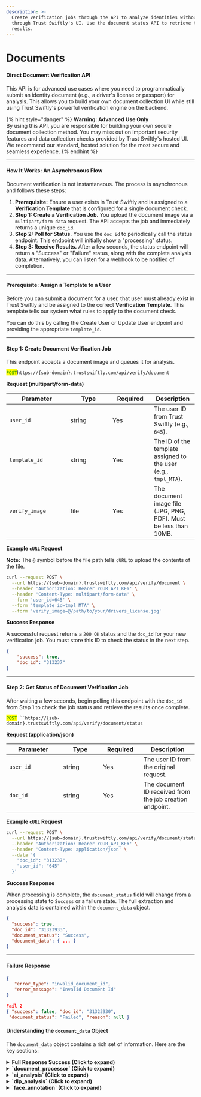 ```yaml
---
description: >-
  Create verification jobs through the API to analyze identities without going
  through Trust Swiftly's UI. Use the document status API to retrieve the
  results.
---
```


# Documents

#### Direct Document Verification API

This API is for advanced use cases where you need to programmatically submit an identity document (e.g., a driver's license or passport) for analysis. This allows you to build your own document collection UI while still using Trust Swiftly's powerful verification engine on the backend.

{% hint style="danger" %}
**Warning: Advanced Use Only**\
By using this API, you are responsible for building your own secure document collection method. You may miss out on important security features and data collection checks provided by Trust Swiftly's hosted UI. We recommend our standard, hosted solution for the most secure and seamless experience.
{% endhint %}

***

#### How It Works: An Asynchronous Flow

Document verification is not instantaneous. The process is asynchronous and follows these steps:

1. **Prerequisite:** Ensure a user exists in Trust Swiftly and is assigned to a **Verification Template** that is configured for a single document check.
2. **Step 1: Create a Verification Job.** You upload the document image via a `multipart/form-data` request. The API accepts the job and immediately returns a unique `doc_id`.
3. **Step 2: Poll for Status.** You use the `doc_id` to periodically call the status endpoint. This endpoint will initially show a "processing" status.
4. **Step 3: Receive Results.** After a few seconds, the status endpoint will return a "Success" or "Failure" status, along with the complete analysis data. Alternatively, you can listen for a webhook to be notified of completion.

***

#### Prerequisite: Assign a Template to a User

Before you can submit a document for a user, that user must already exist in Trust Swiftly and be assigned to the correct **Verification Template**. This template tells our system what rules to apply to the document check.

You can do this by calling the Create User or Update User endpoint and providing the appropriate `template_id`.

***

#### Step 1: Create Document Verification Job

This endpoint accepts a document image and queues it for analysis.

<mark style="color:green;">`POST`</mark>`https://{sub-domain}.trustswiftly.com/api/verify/document`

**Request (multipart/form-data)**

<table><thead><tr><th width="147.33331298828125">Parameter</th><th width="97">Type</th><th width="94.333251953125">Required</th><th>Description</th></tr></thead><tbody><tr><td><code>user_id</code></td><td>string</td><td>Yes</td><td>The user ID from Trust Swiftly (e.g., <code>645</code>).</td></tr><tr><td><code>template_id</code></td><td>string</td><td>Yes</td><td>The ID of the template assigned to the user (e.g., <code>tmpl_MTA</code>).</td></tr><tr><td><code>verify_image</code></td><td>file</td><td>Yes</td><td>The document image file (JPG, PNG, PDF). Must be less than 10MB.</td></tr></tbody></table>

**Example `cURL` Request**

**Note:** The `@` symbol before the file path tells `cURL` to upload the contents of the file.

```bash
curl --request POST \
  --url https://{sub-domain}.trustswiftly.com/api/verify/document \
  --header 'Authorization: Bearer YOUR_API_KEY' \
  --header 'Content-Type: multipart/form-data' \
  --form 'user_id=645' \
  --form 'template_id=tmpl_MTA' \
  --form 'verify_image=@/path/to/your/drivers_license.jpg'
```

**Success Response**

A successful request returns a `200 OK` status and the `doc_id` for your new verification job. You must store this ID to check the status in the next step.

```json
{
    "success": true,
    "doc_id": "313237"
}
```

***

#### Step 2: Get Status of Document Verification Job

After waiting a few seconds, begin polling this endpoint with the `doc_id` from Step 1 to check the job status and retrieve the results once complete.

<mark style="color:green;">`POST`</mark>` ``https://{sub-domain}.trustswiftly.com/api/verify/document/status`

**Request (application/json)**

<table><thead><tr><th width="128.3333740234375">Parameter</th><th width="90.6666259765625">Type</th><th width="92">Required</th><th>Description</th></tr></thead><tbody><tr><td><code>user_id</code></td><td>string</td><td>Yes</td><td>The user ID from the original request.</td></tr><tr><td><code>doc_id</code></td><td>string</td><td>Yes</td><td>The document ID received from the job creation endpoint.</td></tr></tbody></table>

**Example `cURL` Request**

```bash
curl --request POST \
  --url https://{sub-domain}.trustswiftly.com/api/verify/document/status \
  --header 'Authorization: Bearer YOUR_API_KEY' \
  --header 'Content-Type: application/json' \
  --data '{
    "doc_id": "313237",
    "user_id": "645"
  }'
```

**Success Response**

When processing is complete, the `document_status` field will change from a processing state to `Success` or a failure state. The full extraction and analysis data is contained within the `document_data` object.

```json
{
  "success": true,
  "doc_id": "31323933",
  "document_status": "Success",
  "document_data": { ... }
}
```

***

#### Failure Response

```json
{
   "error_type": "invalid_document_id",
   "error_message": "Invalid Document Id"
}

Fail 2
{ "success": false, "doc_id": "31323930",
 "document_status": "Failed", "reason": null }
```

#### Understanding the `document_data` Object

The `document_data` object contains a rich set of information. Here are the key sections:

<details>

<summary><strong>Full Response Success (Click to expand)</strong></summary>

```json
{
  "success": true,
  "doc_id": "31323933",
  "document_status": "Success",
  "document_data": {
    "id": 1293,
    "name": "11/example@gmail.com_#11.jpg",
    "status": 1,
    "content": {
      "url": "https://sub-domain.trustswiftly.com/image/11?expires=11&signature=11",
      "hash": "a1efcda2122a20dda6d9ea89be9c62ac",
      "name": "11/example@gmail.com_#11.jpg",
      "size": 218545,
      "time": 1726768308,
      "type": "image/jpeg",
      "doc_type": "General process",
      "mrz_data": [],
      "exif_data": [],
      "extension": "jpg",
      "ai_analysis": {
        "name_match": {
          "full_name": false,
          "last_name": false
        },
        "selfie_check": true,
        "internet_detection": false,
        "internet_detection_location": {
          "guess_labels": [
            "document"
          ]
        }
      },
      "doc_type_id": 23,
      "dlp_analysis": {
        "info_types": [
          {
            "name": "US_STATE",
            "quote": "***",
            "likelihood": "VERY_LIKELY"
          },
          {
            "name": "US_DRIVERS_LICENSE_NUMBER",
            "quote": "***",
            "likelihood": "LIKELY"
          },
          {
            "name": "CREDIT_CARD_NUMBER",
            "quote": "***",
            "likelihood": "POSSIBLE"
          },
          {
            "name": "DATE",
            "quote": "08-29-1911",
            "likelihood": "LIKELY"
          },
          {
            "name": "DATE_OF_BIRTH",
            "quote": "08-29-1911",
            "likelihood": "LIKELY"
          },
          {
            "name": "PERSON_NAME",
            "quote": "Joe CHAMI",
            "likelihood": "LIKELY"
          },
          {
            "name": "FIRST_NAME",
            "quote": "Joe",
            "likelihood": "LIKELY"
          },
          {
            "name": "LAST_NAME",
            "quote": "CHAMI",
            "likelihood": "LIKELY"
          },
          {
            "name": "PERSON_NAME",
            "quote": "PAYNE",
            "likelihood": "LIKELY"
          },
          {
            "name": "LAST_NAME",
            "quote": "PAYNE",
            "likelihood": "LIKELY"
          },
          {
            "name": "STREET_ADDRESS",
            "quote": "111 PAYNE AVE EXAMPLE,MI 12345-1111",
            "likelihood": "LIKELY"
          },
          {
            "name": "DATE",
            "quote": "09-01-2017",
            "likelihood": "LIKELY"
          },
          {
            "name": "DATE",
            "quote": "08-29-2021",
            "likelihood": "LIKELY"
          },
          {
            "name": "DATE",
            "quote": "01-21-2011",
            "likelihood": "LIKELY"
          },
          {
            "name": "GENDER",
            "quote": "***",
            "likelihood": "POSSIBLE"
          }
        ]
      },
      "photoshopped": false,
      "original_name": "photo5827714315489229223_rotated.jpg",
      "valid_address": [],
      "dl_id_lookup_id": "",
      "face_annotation": {
        "joyLikelihood": "VERY_UNLIKELY",
        "angerLikelihood": "VERY_UNLIKELY",
        "sorrowLikelihood": "VERY_UNLIKELY",
        "blurredLikelihood": "VERY_UNLIKELY",
        "headwearLikelihood": "VERY_UNLIKELY",
        "surpriseLikelihood": "VERY_UNLIKELY",
        "underExposedLikelihood": "VERY_UNLIKELY"
      },
      "dl_id_lookup_data": "",
      "temporary_storage": "oss",
      "document_processor": {
        "Sex": {
          "value": "M",
          "confidence": 100
        },
        "age": {
          "value": 50,
          "confidence": 100
        },
        "Height": {
          "value": "170 cm",
          "confidence": 100
        },
        "Status": {
          "value": "Ok",
          "confidence": 100
        },
        "Address": {
          "value": "123 PAYNE AVE,EXAMPLE, MI 12345-1111",
          "confidence": 100
        },
        "DL Class": {
          "value": "O",
          "confidence": 100
        },
        "Position": {
          "value": {
            "x1": -3,
            "x2": 696,
            "y1": 11,
            "y2": 1034
          },
          "confidence": 100
        },
        "Full Name": {
          "value": "Joe CHAMI",
          "confidence": 100
        },
        "Eyes Color": {
          "value": "Brown",
          "confidence": 100
        },
        "DL Endorsed": {
          "value": "NONE",
          "confidence": 100
        },
        "countryName": {
          "value": "United States",
          "confidence": 100
        },
        "Address City": {
          "value": "EXAMPLE",
          "confidence": 100
        },
        "documentName": {
          "value": "Driver Licence",
          "confidence": 100
        },
        "Address State": {
          "value": "Michigan",
          "confidence": 100
        },
        "Date of Birth": {
          "value": "1911-08-29",
          "confidence": 100
        },
        "Date of Issue": {
          "value": "2012-09-01",
          "confidence": 100
        },
        "Document Name": {
          "value": "United States-Driver Licence",
          "confidence": 100
        },
        "Revision Date": {
          "value": "2011-01-11",
          "confidence": 100
        },
        "Address Street": {
          "value": "123 PAYNE AVE",
          "confidence": 100
        },
        "Date of Expiry": {
          "value": "2050-08-29",
          "confidence": 100
        },
        "Document Number": {
          "value": "111",
          "confidence": 100
        },
        "Portrait Position": {
          "value": {
            "x1": 26,
            "x2": 283,
            "y1": 167,
            "y2": 509
          },
          "confidence": 100
        },
        "Issuing State Code": {
          "value": "USA",
          "confidence": 100
        },
        "Issuing State Name": {
          "value": "United States",
          "confidence": 100
        },
        "Address Postal Code": {
          "value": "12345-1111",
          "confidence": 100
        },
        "DL Restriction Code": {
          "value": "NONE",
          "confidence": 100
        },
        "Document Discriminator": {
          "value": "11",
          "confidence": 100
        },
        "Address Jurisdiction Code": {
          "value": "MI",
          "confidence": 100
        }
      },
      "valid_user_address": []
    },
    "created_at": "2024-09-19T17:51:46.000000Z"
  }
}
```

</details>

<details>

<summary><strong>`document_processor` (Click to expand)</strong></summary>

This object contains the core data extracted from the document via Optical Character Recognition (OCR), such as name, date of birth, address, and document numbers, along with a confidence score for each field.

</details>

<details>

<summary><strong>`ai_analysis` (Click to expand)</strong></summary>

This provides signals about the authenticity of the document image itself, including checks for whether it's a picture of a screen (\`internet\_detection\`) or if it matches a known selfie (\`selfie\_check\`).

</details>

<details>

<summary><strong>`dlp_analysis` (Click to expand)</strong></summary>

This provides Data Loss Prevention (DLP) analysis, identifying all types of Personally Identifiable Information (PII) found in the document, such as names, addresses, and dates.

</details>

<details>

<summary><strong>`face_annotation` (Click to expand)</strong></summary>

If a face is present on the document, this provides analysis of the facial attributes, such as the likelihood of headwear or if the image is blurred.

</details>

